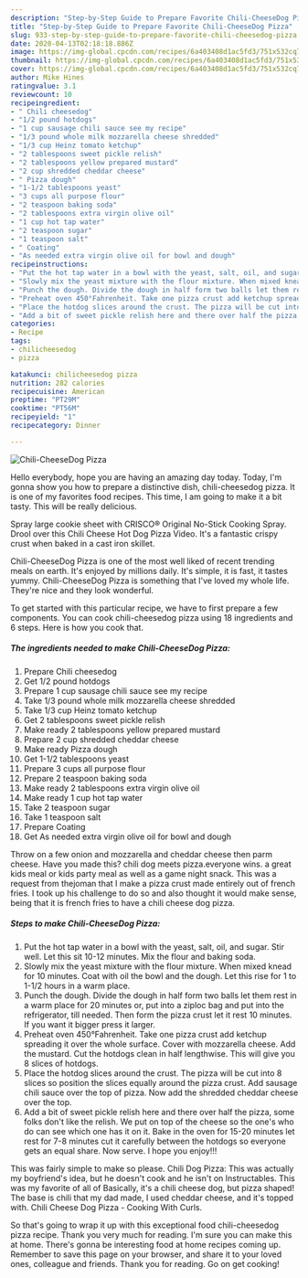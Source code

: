```yaml
---
description: "Step-by-Step Guide to Prepare Favorite Chili-CheeseDog Pizza"
title: "Step-by-Step Guide to Prepare Favorite Chili-CheeseDog Pizza"
slug: 933-step-by-step-guide-to-prepare-favorite-chili-cheesedog-pizza
date: 2020-04-13T02:18:18.886Z
image: https://img-global.cpcdn.com/recipes/6a403408d1ac5fd3/751x532cq70/chili-cheesedog-pizza-recipe-main-photo.jpg
thumbnail: https://img-global.cpcdn.com/recipes/6a403408d1ac5fd3/751x532cq70/chili-cheesedog-pizza-recipe-main-photo.jpg
cover: https://img-global.cpcdn.com/recipes/6a403408d1ac5fd3/751x532cq70/chili-cheesedog-pizza-recipe-main-photo.jpg
author: Mike Hines
ratingvalue: 3.1
reviewcount: 10
recipeingredient:
- " Chili cheesedog"
- "1/2 pound hotdogs"
- "1 cup sausage chili sauce see my recipe"
- "1/3 pound whole milk mozzarella cheese shredded"
- "1/3 cup Heinz tomato ketchup"
- "2 tablespoons sweet pickle relish"
- "2 tablespoons yellow prepared mustard"
- "2 cup shredded cheddar cheese"
- " Pizza dough"
- "1-1/2 tablespoons yeast"
- "3 cups all purpose flour"
- "2 teaspoon baking soda"
- "2 tablespoons extra virgin olive oil"
- "1 cup hot tap water"
- "2 teaspoon sugar"
- "1 teaspoon salt"
- " Coating"
- "As needed extra virgin olive oil for bowl and dough"
recipeinstructions:
- "Put the hot tap water in a bowl with the yeast, salt, oil, and sugar. Stir well. Let this sit 10-12 minutes. Mix the flour and baking soda."
- "Slowly mix the yeast mixture with the flour mixture. When mixed knead for 10 minutes. Coat with oil the bowl and the dough. Let this rise for 1 to 1-1/2 hours in a warm place."
- "Punch the dough. Divide the dough in half form two balls let them rest in a warm place for 20 minutes or, put into a ziploc bag and put into the refrigerator, till needed. Then form the pizza crust let it rest 10 minutes. If you want it bigger press it larger."
- "Preheat oven 450°Fahrenheit. Take one pizza crust add ketchup spreading it over the whole surface. Cover with mozzarella cheese. Add the mustard. Cut the hotdogs clean in half lengthwise. This will give you 8 slices of hotdogs."
- "Place the hotdog slices around the crust. The pizza will be cut into 8 slices so position the slices equally around the pizza crust. Add sausage chili sauce over the top of pizza. Now add the shredded cheddar cheese over the top."
- "Add a bit of sweet pickle relish here and there over half the pizza, some folks don&#39;t like the relish. We put on top of the cheese so the one&#39;s who do can see which one has it on it. Bake in the oven for 15-20 minutes let rest for 7-8 minutes cut it carefully between the hotdogs so everyone gets an equal share. Now serve. I hope you enjoy!!!"
categories:
- Recipe
tags:
- chilicheesedog
- pizza

katakunci: chilicheesedog pizza 
nutrition: 282 calories
recipecuisine: American
preptime: "PT29M"
cooktime: "PT56M"
recipeyield: "1"
recipecategory: Dinner

---
```



![Chili-CheeseDog Pizza](https://img-global.cpcdn.com/recipes/6a403408d1ac5fd3/751x532cq70/chili-cheesedog-pizza-recipe-main-photo.jpg)

Hello everybody, hope you are having an amazing day today. Today, I'm gonna show you how to prepare a distinctive dish, chili-cheesedog pizza. It is one of my favorites food recipes. This time, I am going to make it a bit tasty. This will be really delicious.

Spray large cookie sheet with CRISCO® Original No-Stick Cooking Spray. Drool over this Chili Cheese Hot Dog Pizza Video. It&#39;s a fantastic crispy crust when baked in a cast iron skillet.

Chili-CheeseDog Pizza is one of the most well liked of recent trending meals on earth. It's enjoyed by millions daily. It's simple, it is fast, it tastes yummy. Chili-CheeseDog Pizza is something that I've loved my whole life. They're nice and they look wonderful.


To get started with this particular recipe, we have to first prepare a few components. You can cook chili-cheesedog pizza using 18 ingredients and 6 steps. Here is how you cook that.

<!--inarticleads1-->

##### The ingredients needed to make Chili-CheeseDog Pizza:

1. Prepare  Chili cheesedog
1. Get 1/2 pound hotdogs
1. Prepare 1 cup sausage chili sauce see my recipe
1. Take 1/3 pound whole milk mozzarella cheese shredded
1. Take 1/3 cup Heinz tomato ketchup
1. Get 2 tablespoons sweet pickle relish
1. Make ready 2 tablespoons yellow prepared mustard
1. Prepare 2 cup shredded cheddar cheese
1. Make ready  Pizza dough
1. Get 1-1/2 tablespoons yeast
1. Prepare 3 cups all purpose flour
1. Prepare 2 teaspoon baking soda
1. Make ready 2 tablespoons extra virgin olive oil
1. Make ready 1 cup hot tap water
1. Take 2 teaspoon sugar
1. Take 1 teaspoon salt
1. Prepare  Coating
1. Get As needed extra virgin olive oil for bowl and dough


Throw on a few onion and mozzarella and cheddar cheese then parm cheese. Have you made this? chili dog meets pizza.everyone wins. a great kids meal or kids party meal as well as a game night snack. This was a request from thejoman that I make a pizza crust made entirely out of french fries. I took up his challenge to do so and also thought it would make sense, being that it is french fries to have a chili cheese dog pizza. 

<!--inarticleads2-->

##### Steps to make Chili-CheeseDog Pizza:

1. Put the hot tap water in a bowl with the yeast, salt, oil, and sugar. Stir well. Let this sit 10-12 minutes. Mix the flour and baking soda.
1. Slowly mix the yeast mixture with the flour mixture. When mixed knead for 10 minutes. Coat with oil the bowl and the dough. Let this rise for 1 to 1-1/2 hours in a warm place.
1. Punch the dough. Divide the dough in half form two balls let them rest in a warm place for 20 minutes or, put into a ziploc bag and put into the refrigerator, till needed. Then form the pizza crust let it rest 10 minutes. If you want it bigger press it larger.
1. Preheat oven 450°Fahrenheit. Take one pizza crust add ketchup spreading it over the whole surface. Cover with mozzarella cheese. Add the mustard. Cut the hotdogs clean in half lengthwise. This will give you 8 slices of hotdogs.
1. Place the hotdog slices around the crust. The pizza will be cut into 8 slices so position the slices equally around the pizza crust. Add sausage chili sauce over the top of pizza. Now add the shredded cheddar cheese over the top.
1. Add a bit of sweet pickle relish here and there over half the pizza, some folks don&#39;t like the relish. We put on top of the cheese so the one&#39;s who do can see which one has it on it. Bake in the oven for 15-20 minutes let rest for 7-8 minutes cut it carefully between the hotdogs so everyone gets an equal share. Now serve. I hope you enjoy!!!


This was fairly simple to make so please. Chili Dog Pizza: This was actually my boyfriend&#39;s idea, but he doesn&#39;t cook and he isn&#39;t on Instructables. This was my favorite of all of Basically, it&#39;s a chili cheese dog, but pizza shaped! The base is chili that my dad made, I used cheddar cheese, and it&#39;s topped with. Chili Cheese Dog Pizza - Cooking With Curls. 

So that's going to wrap it up with this exceptional food chili-cheesedog pizza recipe. Thank you very much for reading. I'm sure you can make this at home. There's gonna be interesting food at home recipes coming up. Remember to save this page on your browser, and share it to your loved ones, colleague and friends. Thank you for reading. Go on get cooking!
